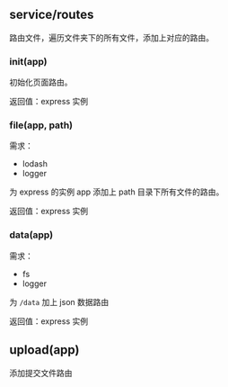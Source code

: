 ## service/routes

路由文件，遍历文件夹下的所有文件，添加上对应的路由。

### init(app)

初始化页面路由。

返回值：express 实例

### file(app, path)

需求：
- lodash
- logger

为 express 的实例 app 添加上 path 目录下所有文件的路由。

返回值：express 实例

### data(app)

需求：
- fs
- logger

为 `/data` 加上 json 数据路由

返回值：express 实例

## upload(app) 

添加提交文件路由
